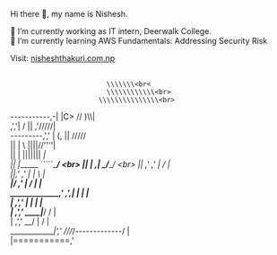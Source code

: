 
Hi there 👋, my name is Nishesh.


 🔭 I’m currently working as IT intern, Deerwalk College.<br>
 🌱 I’m currently learning AWS Fundamentals: Addressing Security Risk

Visit: <a href=" nisheshthakuri.com.np"> nisheshthakuri.com.np </a> <br><br>

                            \\\\\\\<br<
                            \\\\\\\\\\\\<br>
                          \\\\\\\\\\\\\\\<br>
  -----------,-|           |C>   // )\\\\|<br>
           ,','|          /    || ,'/////|<br>
---------,','  |         (,    ||   /////<br>
         ||    |          \\  ||||//''''|<br>
         ||    |           |||||||     _|<br>
         ||    |______      `````\____/ \<br>
         ||    |     ,|         _/_____/ \<br>
         ||  ,'    ,' |        /          |<br>
         ||,'    ,'   |       |         \  |<br>
_________|/    ,'     |      /           | |<br>
_____________,'      ,',_____|      |    | |<br>
             |     ,','      |      |    | |<br>
             |   ,','    ____|_____/    /  |<br>
             | ,','  __/ |             /   |<br>
_____________|','   ///_/-------------/   |<br>
              |===========,'<br>
